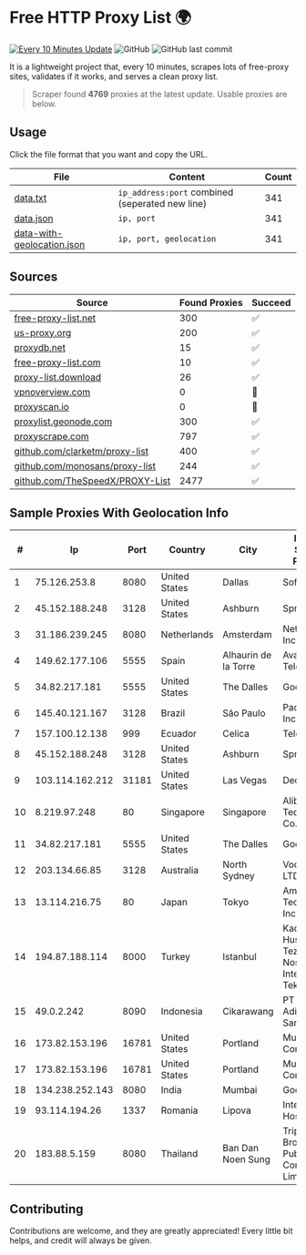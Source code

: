 
# Free HTTP Proxy List 🌍

[![Every 10 Minutes Update](https://github.com/mertguvencli/http-proxy-list/actions/workflows/main.yml/badge.svg?branch=main)](https://github.com/mertguvencli/http-proxy-list/actions/workflows/main.yml)
![GitHub](https://img.shields.io/github/license/mertguvencli/http-proxy-list)
![GitHub last commit](https://img.shields.io/github/last-commit/mertguvencli/http-proxy-list)

It is a lightweight project that, every 10 minutes, scrapes lots of free-proxy sites, validates if it works, and serves a clean proxy list.


> Scraper found **4769** proxies at the latest update. Usable proxies are below.

## Usage

Click the file format that you want and copy the URL.


|File|Content|Count|
|----|-------|-----|
|[data.txt](https://raw.githubusercontent.com/mertguvencli/http-proxy-list/main/proxy-list/data.txt)|`ip_address:port` combined (seperated new line)|341|
|[data.json](https://raw.githubusercontent.com/mertguvencli/http-proxy-list/main/proxy-list/data.json)|`ip, port`|341|
|[data-with-geolocation.json](https://raw.githubusercontent.com/mertguvencli/http-proxy-list/main/proxy-list/data-with-geolocation.json)|`ip, port, geolocation`|341|

## Sources

|Source|Found Proxies|Succeed|
|------|-------------|-------|
|[free-proxy-list.net](https://free-proxy-list.net)|300|✅|
|[us-proxy.org](https://www.us-proxy.org)|200|✅|
|[proxydb.net](http://proxydb.net)|15|✅|
|[free-proxy-list.com](https://free-proxy-list.com/?page=&port=&type%5B%5D=http&type%5B%5D=https&up_time=0&search=Search)|10|✅|
|[proxy-list.download](https://www.proxy-list.download/HTTP)|26|✅|
|[vpnoverview.com](https://vpnoverview.com/privacy/anonymous-browsing/free-proxy-servers)|0|🚫|
|[proxyscan.io](https://www.proxyscan.io)|0|🚫|
|[proxylist.geonode.com](https://proxylist.geonode.com/api/proxy-list?limit=300&page=1&sort_by=lastChecked&sort_type=desc&protocols=http,https)|300|✅|
|[proxyscrape.com](https://api.proxyscrape.com/v2/?request=displayproxies&protocol=http&timeout=10000&country=all&ssl=all&anonymity=all)|797|✅|
|[github.com/clarketm/proxy-list](https://raw.githubusercontent.com/clarketm/proxy-list/master/proxy-list-raw.txt)|400|✅|
|[github.com/monosans/proxy-list](https://raw.githubusercontent.com/monosans/proxy-list/main/proxies/http.txt)|244|✅|
|[github.com/TheSpeedX/PROXY-List](https://raw.githubusercontent.com/TheSpeedX/PROXY-List/master/http.txt)|2477|✅|


## Sample Proxies With Geolocation Info

|#|Ip|Port|Country|City|Internet Service Provider|
|-|--|----|-------|----|-------------------------|
|1|75.126.253.8|8080|United States|Dallas|SoftLayer|
|2|45.152.188.248|3128|United States|Ashburn|Sprint|
|3|31.186.239.245|8080|Netherlands|Amsterdam|NetSkope Inc|
|4|149.62.177.106|5555|Spain|Alhaurin de la Torre|Avatel Telecom|
|5|34.82.217.181|5555|United States|The Dalles|Google LLC|
|6|145.40.121.167|3128|Brazil|São Paulo|Packet Host, Inc.|
|7|157.100.12.138|999|Ecuador|Celica|Telconet S.A|
|8|45.152.188.248|3128|United States|Ashburn|Sprint|
|9|103.114.162.212|31181|United States|Las Vegas|DediPath|
|10|8.219.97.248|80|Singapore|Singapore|Alibaba (US) Technology Co., Ltd.|
|11|34.82.217.181|5555|United States|The Dalles|Google LLC|
|12|203.134.66.85|3128|Australia|North Sydney|Vocus PTY LTD|
|13|13.114.216.75|80|Japan|Tokyo|Amazon Technologies Inc|
|14|194.87.188.114|8000|Turkey|Istanbul|Kadir Huseyin Tezcan Nosspeed Internet Teknolojileri|
|15|49.0.2.242|8090|Indonesia|Cikarawang|PT Usaha Adi Sanggoro|
|16|173.82.153.196|16781|United States|Portland|Multacom Corporation|
|17|173.82.153.196|16781|United States|Portland|Multacom Corporation|
|18|134.238.252.143|8080|India|Mumbai|Google LLC|
|19|93.114.194.26|1337|Romania|Lipova|Interkvm Host SRL|
|20|183.88.5.159|8080|Thailand|Ban Dan Noen Sung|Triple T Broadband Public Company Limited|



## Contributing

Contributions are welcome, and they are greatly appreciated! Every
little bit helps, and credit will always be given.

